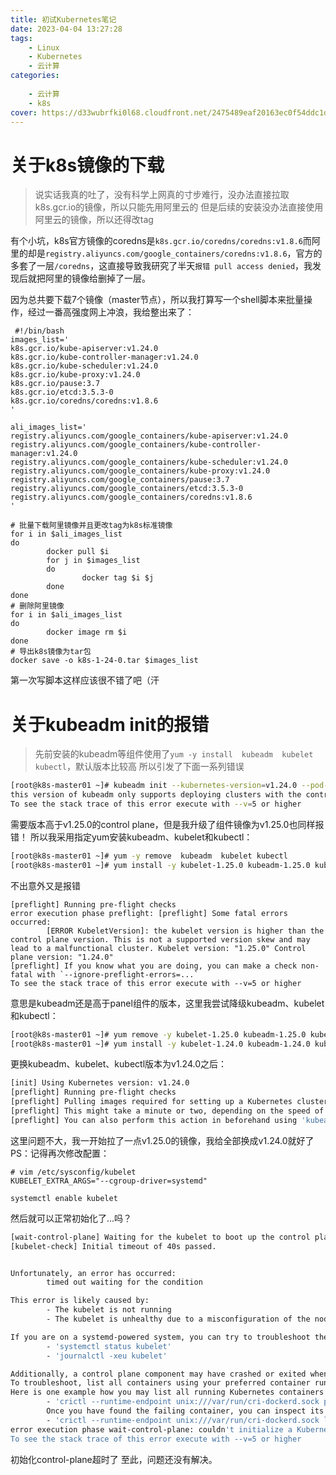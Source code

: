 ```yaml
---
title: 初试Kubernetes笔记
date: 2023-04-04 13:27:28
tags:
    - Linux
    - Kubernetes
    - 云计算
categories:
    
    - 云计算
    - k8s
cover: https://d33wubrfki0l68.cloudfront.net/2475489eaf20163ec0f54ddc1d92aa8d4c87c96b/e7c81/images/docs/components-of-kubernetes.svg
---
```

# 关于k8s镜像的下载
> 说实话我真的吐了，没有科学上网真的寸步难行，没办法直接拉取k8s.gcr.io的镜像，所以只能先用阿里云的
> 但是后续的安装没办法直接使用阿里云的镜像，所以还得改tag

有个小坑，k8s官方镜像的coredns是`k8s.gcr.io/coredns/coredns:v1.8.6`而阿里的却是`registry.aliyuncs.com/google_containers/coredns:v1.8.6`，官方的多套了一层`/coredns`，这直接导致我研究了半天`报错 pull access denied`，我发现后就把阿里的镜像给删掉了一层。

因为总共要下载7个镜像（master节点），所以我打算写一个shell脚本来批量操作，经过一番高强度网上冲浪，我给整出来了：
```shell
 #!/bin/bash
images_list='
k8s.gcr.io/kube-apiserver:v1.24.0
k8s.gcr.io/kube-controller-manager:v1.24.0
k8s.gcr.io/kube-scheduler:v1.24.0
k8s.gcr.io/kube-proxy:v1.24.0
k8s.gcr.io/pause:3.7
k8s.gcr.io/etcd:3.5.3-0
k8s.gcr.io/coredns/coredns:v1.8.6
'

ali_images_list='
registry.aliyuncs.com/google_containers/kube-apiserver:v1.24.0
registry.aliyuncs.com/google_containers/kube-controller-manager:v1.24.0
registry.aliyuncs.com/google_containers/kube-scheduler:v1.24.0
registry.aliyuncs.com/google_containers/kube-proxy:v1.24.0
registry.aliyuncs.com/google_containers/pause:3.7
registry.aliyuncs.com/google_containers/etcd:3.5.3-0
registry.aliyuncs.com/google_containers/coredns:v1.8.6
'

# 批量下载阿里镜像并且更改tag为k8s标准镜像
for i in $ali_images_list
do
        docker pull $i
        for j in $images_list
        do
                docker tag $i $j
        done
done
# 删除阿里镜像
for i in $ali_images_list
do
        docker image rm $i
done
# 导出k8s镜像为tar包
docker save -o k8s-1-24-0.tar $images_list
```

第一次写脚本这样应该很不错了吧（汗

# 关于kubeadm init的报错
> 先前安装的kubeadm等组件使用了`yum -y install  kubeadm  kubelet kubectl`，默认版本比较高
> 所以引发了下面一系列错误

```bash
[root@k8s-master01 ~]# kubeadm init --kubernetes-version=v1.24.0 --pod-network-cidr=10.224.0.0/16 --apiserver-advertise-address=192.168.100.100  --cri-socket unix:///var/run/cri-dockerd.sock
this version of kubeadm only supports deploying clusters with the control plane version >= 1.25.0. Current version: v1.24.0
To see the stack trace of this error execute with --v=5 or higher
```
需要版本高于v1.25.0的control plane，但是我升级了组件镜像为v1.25.0也同样报错！
所以我采用指定yum安装kubeadm、kubelet和kubectl：
```bash
[root@k8s-master01 ~]# yum -y remove  kubeadm  kubelet kubectl
[root@k8s-master01 ~]# yum install -y kubelet-1.25.0 kubeadm-1.25.0 kubectl-1.25.0
```
不出意外又是报错
```
[preflight] Running pre-flight checks
error execution phase preflight: [preflight] Some fatal errors occurred:
        [ERROR KubeletVersion]: the kubelet version is higher than the control plane version. This is not a supported version skew and may lead to a malfunctional cluster. Kubelet version: "1.25.0" Control plane version: "1.24.0"
[preflight] If you know what you are doing, you can make a check non-fatal with `--ignore-preflight-errors=...`
To see the stack trace of this error execute with --v=5 or higher
```
意思是kubeadm还是高于panel组件的版本，这里我尝试降级kubeadm、kubelet和kubectl：
```bash
[root@k8s-master01 ~]# yum remove -y kubelet-1.25.0 kubeadm-1.25.0 kubectl-1.25.0
[root@k8s-master01 ~]# yum install -y kubelet-1.24.0 kubeadm-1.24.0 kubectl-1.24.0
```
更换kubeadm、kubelet、kubectl版本为v1.24.0之后：
```bash
[init] Using Kubernetes version: v1.24.0
[preflight] Running pre-flight checks
[preflight] Pulling images required for setting up a Kubernetes cluster
[preflight] This might take a minute or two, depending on the speed of your internet connection
[preflight] You can also perform this action in beforehand using 'kubeadm config images pull'
```
这里问题不大，我一开始拉了一点v1.25.0的镜像，我给全部换成v1.24.0就好了
PS：记得再次修改配置：
```vim
# vim /etc/sysconfig/kubelet
KUBELET_EXTRA_ARGS="--cgroup-driver=systemd"

systemctl enable kubelet
```
然后就可以正常初始化了...吗？
```bash
[wait-control-plane] Waiting for the kubelet to boot up the control plane as static Pods from directory "/etc/kubernetes/manifests". This can take up to 4m0s
[kubelet-check] Initial timeout of 40s passed.


Unfortunately, an error has occurred:
        timed out waiting for the condition

This error is likely caused by:
        - The kubelet is not running
        - The kubelet is unhealthy due to a misconfiguration of the node in some way (required cgroups disabled)

If you are on a systemd-powered system, you can try to troubleshoot the error with the following commands:
        - 'systemctl status kubelet'
        - 'journalctl -xeu kubelet'

Additionally, a control plane component may have crashed or exited when started by the container runtime.
To troubleshoot, list all containers using your preferred container runtimes CLI.
Here is one example how you may list all running Kubernetes containers by using crictl:
        - 'crictl --runtime-endpoint unix:///var/run/cri-dockerd.sock ps -a | grep kube | grep -v pause'
        Once you have found the failing container, you can inspect its logs with:
        - 'crictl --runtime-endpoint unix:///var/run/cri-dockerd.sock logs CONTAINERID'
error execution phase wait-control-plane: couldn't initialize a Kubernetes cluster
To see the stack trace of this error execute with --v=5 or higher
```
初始化control-plane超时了
至此，问题还没有解决。